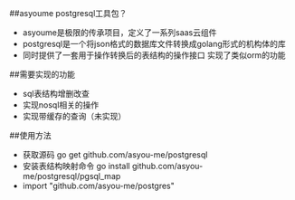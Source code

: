 ##asyoume postgresql工具包？
* asyoume是极限的传承项目，定义了一系列saas云组件
* postgresql是一个将json格式的数据库文件转换成golang形式的机构体的库
* 同时提供了一套用于操作转换后的表结构的操作接口 实现了类似orm的功能


##需要实现的功能
* sql表结构增删改查
* 实现nosql相关的操作
* 实现带缓存的查询（未实现）

##使用方法
* 获取源码  go get github.com/asyou-me/postgresql
* 安装表结构映射命令  go install github.com/asyou-me/postgresql/pgsql_map
* import "github.com/asyou-me/postgres"
